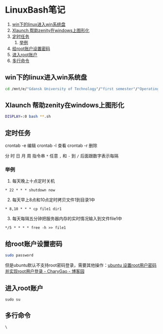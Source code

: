 # LinuxBash笔记

1. [win下的linux进入win系统盘](#win下的linux进入win系统盘)
2. [Xlaunch 帮助zenity在windows上图形化](#xlaunch-帮助zenity在windows上图形化)
3. [定时任务](#定时任务)
   1. [举例](#举例)
4. [给root账户设置密码](#给root账户设置密码)
5. [进入root账户](#进入root账户)
6. [多行命令](#多行命令)

## win下的linux进入win系统盘
```bash
cd /mnt/e/"Gdansk University of Technology"/"first semester"/"Operating System"/BigScript/Lab6
```

## Xlaunch 帮助zenity在windows上图形化
```bash
DISPLAY=:0 bash **.sh
```

## 定时任务
crontab -e 编辑
crontab -l 查看
crontab -r 删除

分 时 日 月 周 指令串
`*` 任意
`,` 和
`-` 到
`/` 后面跟数字表示每隔

### 举例
1. 每天晚上十点定时关机 
```
* 22 * * * shutdown now
```

2. 每天早上8点和10点定时拷贝文件1到目录1中
```
* 8,10 * * * cp file1 dir1
```

3. 每天每隔五分钟把服务器内存的实时情况输入到文件file1中
```
*/5 * * * * free -h >> file1
```

## 给root账户设置密码
```bash
sudo password
```

但是ubuntu默认不支持root密码登录，需要其他操作：[ubuntu 设置root用户密码并实现root用户登录 - CharyGao - 博客园](https://www.cnblogs.com/Chary/p/14849542.html)

## 进入root账户
```
sudo su
```

## 多行命令

`\`